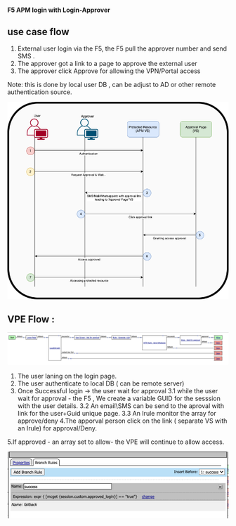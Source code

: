 ####  F5 APM login with Login-Approver ####

 ## use case flow ## 
 
1. External user login via the F5, the F5 pull the approver number and send SMS .
2. The approver got a link to a page to approve the external user 
3. The approver click Approve for allowing the VPN/Portal access 

Note: this is done by local user DB , can be adjust to AD or other remote authentication source.

![](Login_Approver_Flow.png)

 ## VPE Flow : ## 

![](VPE-Flow-Login-Approver.png)

1. The user laning on the login page.
2. The user authenticate to local DB ( can be remote server)
3. Once Successful login -> the user wait for approval 
  3.1 while the user wait for approval - the F5  , We create a variable GUID for the sesssion with the user details.
  3.2 An email\SMS can be send to the aproval with link for the user+Guid unique page.
  3.3 An Irule monitor the array for approve/deny
4.The apporval person click on the link ( separate VS with an Irule) for approval/Deny.

5.If approved - an array set to allow- the VPE will continue to allow access.

  ![](VPE-check%20if%20approved%20.png)



